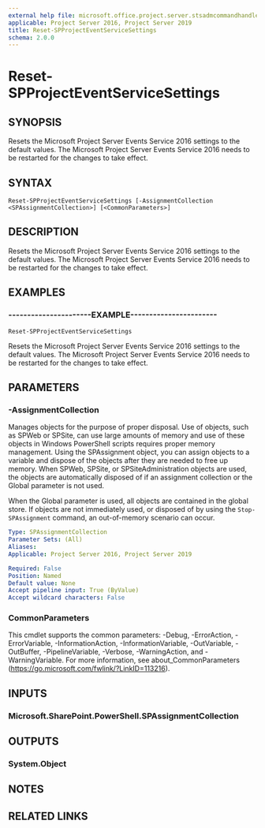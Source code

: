 ```yaml
---
external help file: microsoft.office.project.server.stsadmcommandhandler.dll-help.xml
applicable: Project Server 2016, Project Server 2019
title: Reset-SPProjectEventServiceSettings
schema: 2.0.0
---
```


# Reset-SPProjectEventServiceSettings

## SYNOPSIS
Resets the Microsoft Project Server Events Service 2016 settings to the default values. The Microsoft Project Server Events Service 2016 needs to be restarted for the changes to take effect.


## SYNTAX

```
Reset-SPProjectEventServiceSettings [-AssignmentCollection <SPAssignmentCollection>] [<CommonParameters>]
```

## DESCRIPTION
Resets the Microsoft Project Server Events Service 2016 settings to the default values. The Microsoft Project Server Events Service 2016 needs to be restarted for the changes to take effect.


## EXAMPLES

### ----------------------EXAMPLE-----------------------
```
Reset-SPProjectEventServiceSettings
```

Resets the Microsoft Project Server Events Service 2016 settings to the default values. The Microsoft Project Server Events Service 2016 needs to be restarted for the changes to take effect.


## PARAMETERS

### -AssignmentCollection
Manages objects for the purpose of proper disposal.
Use of objects, such as SPWeb or SPSite, can use large amounts of memory and use of these objects in Windows PowerShell scripts requires proper memory management.
Using the SPAssignment object, you can assign objects to a variable and dispose of the objects after they are needed to free up memory.
When SPWeb, SPSite, or SPSiteAdministration objects are used, the objects are automatically disposed of if an assignment collection or the Global parameter is not used.

When the Global parameter is used, all objects are contained in the global store.
If objects are not immediately used, or disposed of by using the `Stop-SPAssignment` command, an out-of-memory scenario can occur.

```yaml
Type: SPAssignmentCollection
Parameter Sets: (All)
Aliases: 
Applicable: Project Server 2016, Project Server 2019

Required: False
Position: Named
Default value: None
Accept pipeline input: True (ByValue)
Accept wildcard characters: False
```

### CommonParameters
This cmdlet supports the common parameters: -Debug, -ErrorAction, -ErrorVariable, -InformationAction, -InformationVariable, -OutVariable, -OutBuffer, -PipelineVariable, -Verbose, -WarningAction, and -WarningVariable. For more information, see about_CommonParameters (https://go.microsoft.com/fwlink/?LinkID=113216).

## INPUTS

### Microsoft.SharePoint.PowerShell.SPAssignmentCollection

## OUTPUTS

### System.Object

## NOTES

## RELATED LINKS

